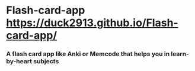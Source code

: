 # Flash-card-app https://duck2913.github.io/Flash-card-app/

### A flash card app like Anki or Memcode that helps you in learn-by-heart subjects
